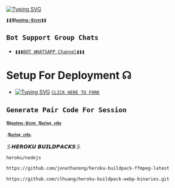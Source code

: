 <a href="https://git.io/typing-svg"><img src="https://readme-typing-svg.demolab.com?font=Protest+Strike&size=25&duration=600&pause=600&color=BBFFFB&random=false&width=435&lines=+Hi++%E1%95%95(+%D5%9E+%E1%97%9C+%D5%9E+)%E1%95%97+𝗜'𝗠+𝕻𝖍𝖆𝖓𝖙𝖔𝖒-𝕰𝖗𝖗𝖔𝖗[■■■■■■■■■■]100%............+;A+Multi-fuctional+𝗪𝗛𝗔𝗧𝗦𝗔𝗣𝗣+𝗕𝗢𝗧;+++++PHANTOM" alt="Typing SVG" /></a>  

[`❚❚𝕻𝖍𝖆𝖓𝖙𝖔𝖒-𝕰𝖗𝖗𝖔𝖗❚❚`](https://github.com/boru-to/Phantom-Error/fork)

## ```Bot Support Group Chats```

- [`❚❚❚BOT WHATSAPP Channel❚❚❚`](https://whatsapp.com/channel/0029VarLMN08aKvDTt0h9L3J)



# Setup For Deployment ☊

- [![Typing SVG](https://readme-typing-svg.herokuapp.com?font=Rockstar-ExtraBold&color=blue&lines=𝗣𝗟𝗘𝗔𝗦𝗘+𝗙𝗢𝗥𝗞+𝗔𝗡𝗗+𝗦𝗧𝗔𝗥+𝗥𝗘𝗣𝗢)](https://git.io/typing-svg)
  [`CLICK HERE TO FORK`](https://github.com/boru-to/Phantom-Error/fork)

## `Generate Pair Code For Session`

[`𝕻𝖍𝖆𝖓𝖙𝖔𝖒-𝕰𝖗𝖗𝖔𝖗 𝕻𝖆𝖗𝖎𝖓𝖌 𝖈𝖔𝖉𝖊`](https://tigercodes-d2affec7cdbf.herokuapp.com/pair)
    

.[`𝕻𝖆𝖗𝖎𝖓𝖌 𝖈𝖔𝖉𝖊`](https://tigercodes-d2affec7cdbf.herokuapp.com/pair).

  
  
彡𝙃𝙀𝙍𝙊𝙆𝙐  𝘽𝙐𝙄𝙇𝘿𝙋𝘼𝘾𝙆𝙎彡
                               
  ```bash
heroku/nodejs
```
```bash
https://github.com/jonathanong/heroku-buildpack-ffmpeg-latest

 ````
```bash
https://github.com/clhuang/heroku-buildpack-webp-binaries.git

```

